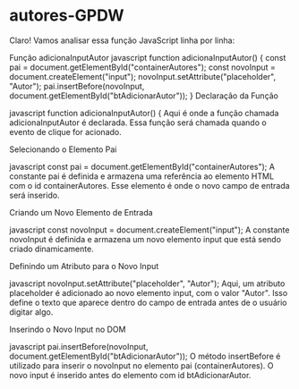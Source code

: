 ﻿# autores-GPDW
Claro! Vamos analisar essa função JavaScript linha por linha:

Função adicionaInputAutor
javascript
function adicionaInputAutor() {
    const pai = document.getElementById("containerAutores");
    const novoInput = document.createElement("input");
    novoInput.setAttribute("placeholder", "Autor");
    pai.insertBefore(novoInput, document.getElementById("btAdicionarAutor"));
}
Declaração da Função

javascript
function adicionaInputAutor() {
Aqui é onde a função chamada adicionaInputAutor é declarada. Essa função será chamada quando o evento de clique for acionado.

Selecionando o Elemento Pai

javascript
const pai = document.getElementById("containerAutores");
A constante pai é definida e armazena uma referência ao elemento HTML com o id containerAutores. Esse elemento é onde o novo campo de entrada será inserido.

Criando um Novo Elemento de Entrada

javascript
const novoInput = document.createElement("input");
A constante novoInput é definida e armazena um novo elemento input que está sendo criado dinamicamente.

Definindo um Atributo para o Novo Input

javascript
novoInput.setAttribute("placeholder", "Autor");
Aqui, um atributo placeholder é adicionado ao novo elemento input, com o valor "Autor". Isso define o texto que aparece dentro do campo de entrada antes de o usuário digitar algo.

Inserindo o Novo Input no DOM

javascript
pai.insertBefore(novoInput, document.getElementById("btAdicionarAutor"));
O método insertBefore é utilizado para inserir o novoInput no elemento pai (containerAutores). O novo input é inserido antes do elemento com id btAdicionarAutor.
